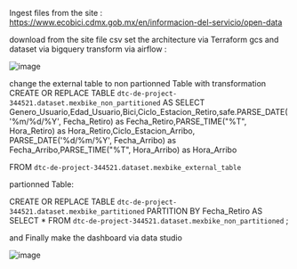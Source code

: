 Ingest files from the site :
https://www.ecobici.cdmx.gob.mx/en/informacion-del-servicio/open-data

download from the site file csv 
set the architecture via Terraform 
gcs and dataset via bigquery 
transform via airflow :

![image](https://user-images.githubusercontent.com/93529690/161269038-d6a29e88-7a93-4fb3-af56-aa2162109362.png)


change the external table to non partionned Table with transformation 
CREATE OR REPLACE TABLE `dtc-de-project-344521.dataset.mexbike_non_partitioned` AS
SELECT Genero_Usuario,Edad_Usuario,Bici,Ciclo_Estacion_Retiro,safe.PARSE_DATE('%m/%d/%Y',  Fecha_Retiro) as Fecha_Retiro,PARSE_TIME("%T", Hora_Retiro) as Hora_Retiro,Ciclo_Estacion_Arribo,
PARSE_DATE('%d/%m/%Y',  Fecha_Arribo) as Fecha_Arribo,PARSE_TIME("%T", Hora_Arribo) as Hora_Arribo

 FROM `dtc-de-project-344521.dataset.mexbike_external_table` 


partionned Table:

CREATE OR REPLACE TABLE `dtc-de-project-344521.dataset.mexbike_partitioned`
PARTITION BY Fecha_Retiro
   AS
SELECT * FROM `dtc-de-project-344521.dataset.mexbike_non_partitioned` ;

and Finally make the dashboard via data studio  

![image](https://user-images.githubusercontent.com/93529690/161269729-d1886080-a0c5-469b-8641-e3c5b7fae8a8.png)


